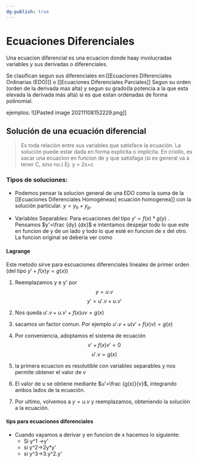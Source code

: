 ```yaml
---
dg-publish: true
---
```

# Ecuaciones Diferenciales
Una ecuacion diferencial es una ecuacion donde haay involucradas variables y sus derivadas o diferenciales. 

Se clasifican segun sus diferenciales en:[[Ecuaciones Diferenciales Ordinarias (EDO)]] o [[Ecuaciones Diferenciales Parciales]]
Segun su orden (orden de la derivada mas alta) y segun su grado(la potencia a la que esta elevada la derivada más alta) si es que estan ordenadas de forma polinomial.


ejemplos:
![[Pasted image 20211108152229.png]]

## Solución de una ecuación diferencial
 > Es toda relación entre sus variables que satisface la ecuación. La solución puede estar dada en forma explícita o implícita. En criollo, es sacar una ecuacion en funcion de y que satisfaga (si es general va a tener C, sino no.) Ej: y = 2x+c

### Tipos de soluciones:

- Podemos pensar la solucion general de una EDO como la suma de la [[Ecuaciones Diferenciales Homogéneas| ecuación homogenea]] con la solución particular. $y = y_h + y_p$.

- Variables Separables: Para ecuaciones del tipo $y' = f(x) * g(y)$ .
Pensamos $y'=\frac {dy} {dx}$ e intentamos despejar todo lo que este en funcion de y de un lado y todo lo que esté en funcion de x del otro. La funcion original se deberia ver como 

#### Lagrange
Este metodo sirve para escuaciones diferenciales lineales de primer orden (del tipo $y'+f(x)y=g(x))$
1) Reemplazamos y e y' por
$$y = u.v$$
$$y'=u'.v+u.v'$$

2) Nos queda $u'.v+u.v'+f(x)uv=g(x)$
3) sacamos un factor comun. Por ejemplo $u'.v+u(v'+f(x)v)=g(x)$
4) Por conveniencia, adoptamos el sistema de ecuación
$$v'+f(x)v'=0$$
$$u'.v=g(x)$$
5) la primera ecuacion es resolutible con variables separables y nos permite obtener el valor de $v$
6) El valor de u se obtiene mediante $u'=\frac {g(x)}{v}$, integrando ambos lados de la ecuación. 
7) Por ultimo, volvemos a $y=u.v$ y reemplazamos, obteniendo la solución  a la ecuación.


#### tips para ecuaciones diferenciales
 - Cuando vayamos a derivar y en funcion de x hacemos lo siguiente:
 	- Si y^1 ->y'
 	- si y^2->2y*y'
 	- si y^3->3.y^2.y'


 

